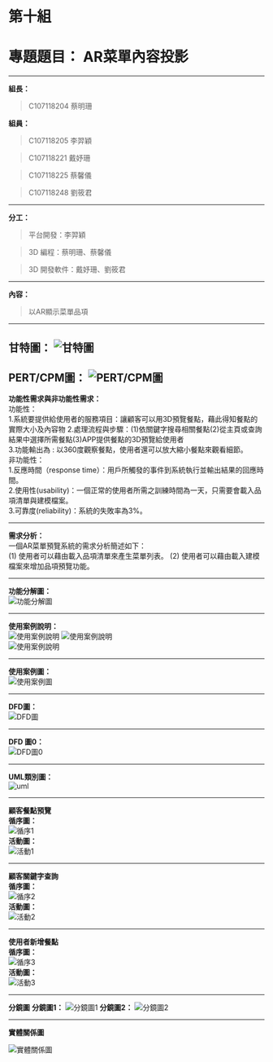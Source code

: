 # 第十組

# 專題題目： AR菜單內容投影
---
 **組長：**
> C107118204 蔡明珊 

 **組員：**
> C107118205 李羿穎

> C107118221 戴妤珊

> C107118225 蔡馨儀

> C107118248 劉筱君
---
**分工：**
> 平台開發：李羿穎

> 3D 編程：蔡明珊、蔡馨儀

> 3D 開發軟件：戴妤珊、劉筱君
---
**內容：**
> 以AR顯示菜單品項
---
**甘特圖：**
![](甘特圖.jpg "甘特圖")
---
**PERT/CPM圖：**
![](pert.jpg "PERT/CPM圖")
---  
**功能性需求與非功能性需求：**   
功能性：  
1.系統要提供給使用者的服務項目：讓顧客可以用3D預覽餐點，藉此得知餐點的實際大小及內容物
2.處理流程與步驟：(1)依關鍵字搜尋相關餐點(2)從主頁或查詢結果中選擇所需餐點(3)APP提供餐點的3D預覽給使用者      
3.功能輸出為 : 以360度觀察餐點，使用者還可以放大縮小餐點來觀看細節。  
非功能性：   
1.反應時間（response time）：用戶所觸發的事件到系統執行並輸出結果的回應時間。   
2.使用性(usability)：一個正常的使用者所需之訓練時間為一天，只需要會載入品項清單與建模檔案。  
3.可靠度(reliability)：系統的失敗率為3%。   

---   
**需求分析：**     
一個AR菜單預覽系統的需求分析簡述如下：  
(1) 使用者可以藉由載入品項清單來產生菜單列表。 
(2) 使用者可以藉由載入建模檔案來增加品項預覽功能。 

--- 
**功能分解圖：**    
![](功能分解圖.jpg "功能分解圖")  

---   
**使用案例說明：**   
![](使用案例說明.jpg "使用案例說明") 
![](使用案例說明2.jpg "使用案例說明")  
![](使用案例說明3.jpg "使用案例說明") 


--- 
**使用案例圖：**    
![](使用案例圖.jpg "使用案例圖")    

--- 
**DFD圖：**    
![](DFD.JPG "DFD圖")

--- 
**DFD 圖0：**    
![](DFD圖0.JPG "DFD圖0")

--- 

**UML類別圖：**   
![](uml.jpg "uml") 

--- 

**顧客餐點預覽**   
**循序圖：**   
![](循序1.jpg "循序1")   
**活動圖：**   
![](活動1.jpg "活動1")  

--- 

**顧客關鍵字查詢**    
**循序圖：**    
![](循序2.jpg "循序2")   
**活動圖：**  
![](活動2.jpg "活動2")  

--- 

**使用者新增餐點**    
**循序圖：**   
![](循序3.jpg "循序3")   
**活動圖：**   
![](活動3.jpg "活動3") 


---  

**分鏡圖**
**分鏡圖1：** 
![](分鏡圖1.jpg "分鏡圖1") 
**分鏡圖2：** 
![](分鏡圖2.jpg "分鏡圖2") 

---
  
**實體關係圖**

![](實體關係圖.jpg "實體關係圖")  
